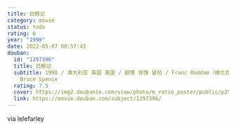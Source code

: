 ```yaml
---
title: 白鲸记
category: movie
status: todo
rating: 0
year: "1998"
date: 2022-05-07 00:57:43
douban:
  id: "1297396"
  title: 白鲸记
  subtitle: 1998 / 澳大利亚 英国 美国 / 剧情 惊悚 冒险 / Franc Roddam（佛兰克 罗丹） / Henry Thomas
    Bruce Spence
  rating: 7.5
  cover: https://img2.doubanio.com/view/photo/m_ratio_poster/public/p2512411982.jpg
  link: https://movie.douban.com/subject/1297396/
---
```


via lelefarley